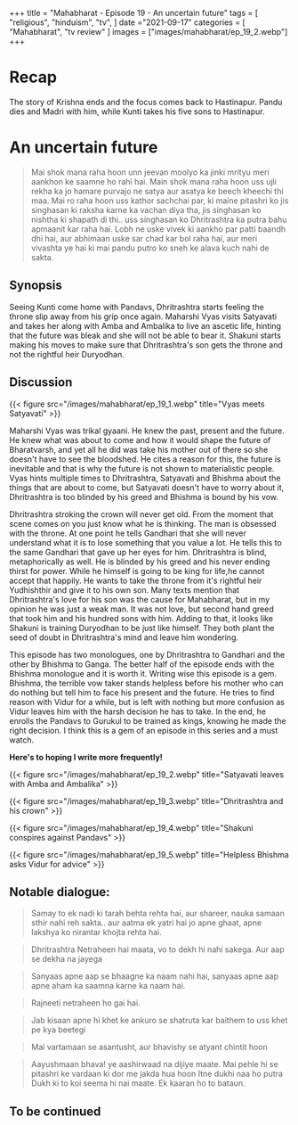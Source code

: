 +++ 
title = "Mahabharat - Episode 19 - An uncertain future"
tags = [ "religious", "hinduism", "tv", ] 
date ="2021-09-17" 
categories = [ "Mahabharat", "tv review" ]
images = ["images/mahabharat/ep_19_2.webp"]
+++ 

# Recap 
The story of Krishna ends and the focus comes back to Hastinapur. Pandu dies
and Madri with him, while Kunti takes his five sons to Hastinapur.

# An uncertain future 
> Mai shok mana raha hoon unn jeevan moolyo ka jinki mrityu meri aankhon ke saamne ho rahi hai. Main shok mana raha hoon uss ujli rekha ka jo hamare purvajo ne satya aur asatya ke beech kheechi thi maa. Mai ro raha hoon uss kathor sachchai par, ki maine pitashri ko jis singhasan ki raksha karne ka vachan diya tha, jis singhasan ko nishtha ki shapath di thi.. uss singhasan ko Dhritrashtra ka putra bahu apmaanit kar raha hai. Lobh ne uske vivek ki aankho par patti baandh dhi hai, aur abhimaan uske sar chad kar bol raha hai, aur meri vivashta ye hai ki mai pandu putro ko sneh ke alava kuch nahi de sakta.

## Synopsis
Seeing Kunti come home with Pandavs, Dhritrashtra starts feeling the throne
slip away from his grip once again. Maharshi Vyas visits Satyavati and takes
her along with Amba and Ambalika to live an ascetic life, hinting that the
future was bleak and she will not be able to bear it. Shakuni starts making his
moves to make sure that Dhritrashtra's son gets the throne and not the rightful
heir Duryodhan.


## Discussion

{{< figure src="/images/mahabharat/ep_19_1.webp" title="Vyas meets Satyavati" >}}

Maharshi Vyas was trikal gyaani. He knew the past, present and the future. He
knew what was about to come and how it would shape the future of Bharatvarsh,
and yet all he did was take his mother out of there so she doesn't have to see
the bloodshed. He cites a reason for this, the future is inevitable and that is
why the future is not shown to materialistic people. Vyas hints multiple times
to Dhritrashtra, Satyavati and Bhishma about the things that are about to come,
but Satyavati doesn't have to worry about it, Dhritrashtra is too blinded by
his greed and Bhishma is bound by his vow. 

Dhritrashtra stroking the crown will never get old. From the moment that scene
comes on you just know what he is thinking. The man is obsessed with the
throne. At one point he tells Gandhari that she will never understand what it
is to lose something that you value a lot. He tells this to the same Gandhari
that gave up her eyes for him. Dhritrashtra is blind, metaphorically as well.
He is blinded by his greed and his never ending thirst for power. While he
himself is going to be king for life,he cannot accept that happily. He wants to
take the throne from it's rightful heir Yudhishthir and give it to his own son.
Many texts mention that Dhritrashtra's love for his son was the cause for
Mahabharat, but in my opinion he was just a weak man. It was not love, but
second hand greed that took him and his hundred sons with him. Adding to that, 
it looks like Shakuni is training Duryodhan to be just like himself. They both
plant the seed of doubt in Dhritrashtra's mind and leave him wondering.

This episode has two monologues, one by Dhritrashtra to Gandhari and the other
by Bhishma to Ganga. The better half of the episode ends with the Bhishma
monologue and it is worth it. Writing wise this episode is a gem. Bhishma, the
terrible vow taker stands helpless before his mother who can do nothing but
tell him to face his present and the future. He tries to find reason with Vidur
for a while, but is left with nothing but more confusion as Vidur leaves him
with the harsh decision he has to take. In the end, he enrolls the Pandavs to
Gurukul to be trained as kings, knowing he made the right decision. I think
this is a gem of an episode in this series and a must watch. 

**Here's to hoping I write more frequently!**

{{< figure src="/images/mahabharat/ep_19_2.webp" title="Satyavati leaves with Amba and Ambalika" >}}

{{< figure src="/images/mahabharat/ep_19_3.webp" title="Dhritrashtra and his crown" >}}

{{< figure src="/images/mahabharat/ep_19_4.webp" title="Shakuni conspires against Pandavs" >}}

{{< figure src="/images/mahabharat/ep_19_5.webp" title="Helpless Bhishma asks Vidur for advice" >}}

## Notable dialogue:

> Samay to ek nadi ki tarah behta rehta hai, aur shareer, nauka samaan sthir nahi reh sakta.. aur aatma ek yatri hai jo apne ghaat, apne lakshya ko nirantar khojta rehta hai.

> Dhritrashtra Netraheen hai maata, vo to dekh hi nahi sakega. Aur aap se dekha na jayega

> Sanyaas apne aap se bhaagne ka naam nahi hai, sanyaas apne aap apne aham ka saamna karne ka naam hai.

> Rajneeti netraheen ho gai hai. 

> Jab kisaan apne hi khet ke ankuro se shatruta kar baithem to uss khet pe kya beetegi

> Mai vartamaan se asantusht, aur bhavishy se atyant chintit hoon

> Aayushmaan bhava!
> ye aashirwaad na dijiye maate. Mai pehle hi se pitashri ke vardaan ki dor me jakda hua hoon
> Itne dukhi naa ho putra
> Dukh ki to koi seema hi nai maate. Ek kaaran ho to bataun.

## To be continued

